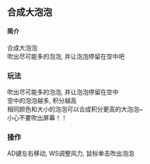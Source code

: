 ## 合成大泡泡 

#### 简介
合成大泡泡  
吹出尽可能多的泡泡, 并让泡泡停留在空中吧  

### 玩法
吹出尽可能多的泡泡, 并让泡泡停留在空中  
空中的泡泡越多, 积分越高  
相同颜色和大小的泡泡可以合成积分更高的大泡泡~  
小心不要吹出屏幕！！  

### 操作 
AD键左右移动, WS调整风力, 鼠标单击吹出泡泡

